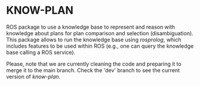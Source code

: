 # KNOW-PLAN
ROS package to use a knowledge base to represent and reason with knowledge about plans for plan comparison and selection (disambiguation). This package allows to run the knowledge base using *rosprolog*, which includes features to be used within ROS (e.g., one can query the knowledge base calling a ROS service). 

Please, note that we are currently cleaning the code and preparing it to merge it to the main branch. Check the 'dev' branch to see the current version of *know-plan*. 
